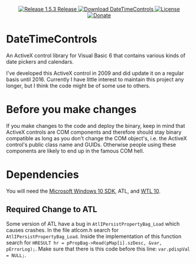 <p align=center>
  <a href="https://github.com/TimoKunze/DateTimeControls/releases/tag/1.5.3">
    <img alt="Release 1.5.3 Release" src="https://img.shields.io/badge/release-1.5.3-0688CB.svg">
  </a>
  <a href="https://github.com/TimoKunze/DateTimeControls/releases">
    <img alt="Download DateTimeControls" src="https://img.shields.io/badge/download-latest-0688CB.svg">
  </a>
  <a href="https://github.com/TimoKunze/DateTimeControls/blob/master/LICENSE">
    <img alt="License" src="https://img.shields.io/badge/license-MIT-0688CB.svg">
  </a>
  <a href="https://www.paypal.com/xclick/business=TKunze71216%40gmx.de&item_name=DateTimeControls&no_shipping=1&tax=0&currency_code=EUR">
    <img alt="Donate" src="https://img.shields.io/badge/%24-donate-E44E4A.svg">
  </a>
</p>

# DateTimeControls
An ActiveX control library for Visual Basic 6 that contains various kinds of date pickers and calendars.

I've developed this ActiveX control in 2009 and did update it on a regular basis until 2016. Currently I have little interest to maintain this project any longer, but I think the code might be of some use to others.

# Before you make changes
If you make changes to the code and deploy the binary, keep in mind that ActiveX controls are COM components and therefore should stay binary compatible as long as you don't change the COM object's, i.e. the ActiveX control's public class name and GUIDs. Otherwise people using these components are likely to end up in the famous COM hell.

# Dependencies
You will need the [Microsoft Windows 10 SDK](https://developer.microsoft.com/en-us/windows/downloads/windows-10-sdk), ATL, and [WTL 10](https://sourceforge.net/projects/wtl/).

## Required Change to ATL
Some version of ATL have a bug in ```AtlIPersistPropertyBag_Load``` which causes crashes. In the file atlcom.h search for ```AtlIPersistPropertyBag_Load```. Inside the implementation of this function search for ```HRESULT hr = pPropBag->Read(pMap[i].szDesc, &var, pErrorLog);```. Make sure that there is this code before this line: ```var.pdispVal = NULL;```.